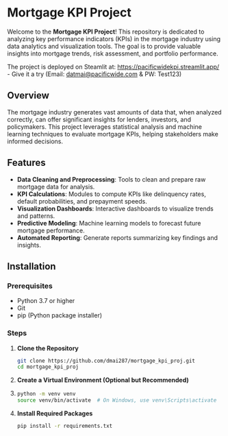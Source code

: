 # Mortgage KPI Project

Welcome to the **Mortgage KPI Project**! This repository is dedicated to analyzing key performance indicators (KPIs) in the mortgage industry using data analytics and visualization tools. The goal is to provide valuable insights into mortgage trends, risk assessment, and portfolio performance.

The project is deployed on Steamlit at: https://pacificwidekpi.streamlit.app/ - Give it a try (Email: datmai@pacificwide.com & PW: Test123) 

## Overview

The mortgage industry generates vast amounts of data that, when analyzed correctly, can offer significant insights for lenders, investors, and policymakers. This project leverages statistical analysis and machine learning techniques to evaluate mortgage KPIs, helping stakeholders make informed decisions.

## Features

- **Data Cleaning and Preprocessing**: Tools to clean and prepare raw mortgage data for analysis.
- **KPI Calculations**: Modules to compute KPIs like delinquency rates, default probabilities, and prepayment speeds.
- **Visualization Dashboards**: Interactive dashboards to visualize trends and patterns.
- **Predictive Modeling**: Machine learning models to forecast future mortgage performance.
- **Automated Reporting**: Generate reports summarizing key findings and insights.

## Installation

### Prerequisites

- Python 3.7 or higher
- Git
- pip (Python package installer)

### Steps

1. **Clone the Repository**

   ```bash
   git clone https://github.com/dmai287/mortgage_kpi_proj.git
   cd mortgage_kpi_proj

2. **Create a Virtual Environment (Optional but Recommended)**
3. 
   ```bash
   python -m venv venv
   source venv/bin/activate  # On Windows, use venv\Scripts\activate

4. **Install Required Packages**

   ```bash
   pip install -r requirements.txt
   

